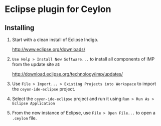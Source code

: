 # Eclipse plugin for Ceylon

## Installing

1.  Start with a clean install of Eclipse Indigo.
    
    <http://www.eclipse.org/downloads/>
    
2.  `Use Help > Install New Software...` to install all 
    components of IMP from the update site at:
    
    <http://download.eclipse.org/technology/imp/updates/>
    
3.  Use `File > Import... > Existing Projects into Workspace` 
    to import the `ceyon-ide-eclipse` project.
    
4.  Select the `ceyon-ide-eclipse` project and run it using
    `Run > Run As > Eclipse Application`
    
5.  From the new instance of Eclipse, use `File > Open File...` 
    to open a `.ceylon` file.
